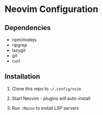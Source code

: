 # Neovim Configuration

## Dependencies
- npm/nodejs
- ripgrep
- lazygit
- git
- curl


## Installation
1. Clone this repo to `~/.config/nvim`

2. Start Neovim - plugins will auto-install

3. Run `:Mason` to install LSP servers
